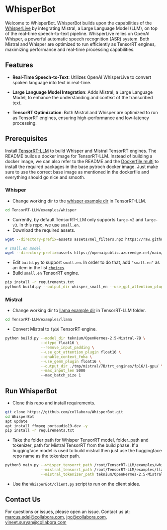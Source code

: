 # WhisperBot
Welcome to WhisperBot. WhisperBot builds upon the capabilities of the [WhisperLive]() by integrating Mistral, a Large Language Model (LLM), on top of the real-time speech-to-text pipeline. WhisperLive relies on OpenAI Whisper, a powerful automatic speech recognition (ASR) system. Both Mistral and Whisper are optimized to run efficiently as TensorRT engines, maximizing performance and real-time processing capabilities.

## Features
- **Real-Time Speech-to-Text**: Utilizes OpenAI WhisperLive to convert spoken language into text in real-time.

- **Large Language Model Integration**: Adds Mistral, a Large Language Model, to enhance the understanding and context of the transcribed text.

- **TensorRT Optimization**: Both Mistral and Whisper are optimized to run as TensorRT engines, ensuring high-performance and low-latency processing.

## Prerequisites
Install [TensorRT-LLM](https://github.com/NVIDIA/TensorRT-LLM/blob/main/docs/source/installation.md) to build Whisper and Mistral TensorRT engines. The README builds a docker image for TensorRT-LLM. 
Instead of building a docker image, we can also refer to the README and the [Dockerfile.multi](https://github.com/NVIDIA/TensorRT-LLM/blob/main/docker/Dockerfile.multi) to install the required packages in the base pytroch docker image. Just make sure to use the correct base image as mentioned in the dockerfile and everything should go nice and smooth.

### Whisper
- Change working dir to the [whisper example dir](https://github.com/NVIDIA/TensorRT-LLM/tree/main/examples/whisper) in TensorRT-LLM.
```bash
cd TensorRT-LLM/examples/whisper
``` 
- Currently, by default TensorRT-LLM only supports `large-v2` and `large-v3`. In this repo, we use `small.en`.
- Download the required assets.
```bash
wget --directory-prefix=assets assets/mel_filters.npz https://raw.githubusercontent.com/openai/whisper/main/whisper/assets/mel_filters.npz

# small.en model
wget --directory-prefix=assets https://openaipublic.azureedge.net/main/whisper/models/f953ad0fd29cacd07d5a9eda5624af0f6bcf2258be67c92b79389873d91e0872/small.en.pt
```
- Edit `build.py` to support `small.en`. In order to do that, add `"small.en"` as an item in the list [`choices`](https://github.com/NVIDIA/TensorRT-LLM/blob/a75618df24e97ecf92b8899ca3c229c4b8097dda/examples/whisper/build.py#L58).
- Build `small.en` TensorRT engine.
```bash
pip install -r requirements.txt
python3 build.py --output_dir whisper_small_en --use_gpt_attention_plugin --use_gemm_plugin --use_layernorm_plugin  --use_bert_attention_plugin
```

### Mistral
- Change working dir to [llama example dir](https://github.com/NVIDIA/TensorRT-LLM/tree/main/examples/llama) in TensorRT-LLM folder.
```bash
cd TensorRT-LLM/examples/llama
```
- Convert Mistral to `fp16` TensorRT engine.
```bash
python build.py --model_dir teknium/OpenHermes-2.5-Mistral-7B \
                --dtype float16 \
                --remove_input_padding \
                --use_gpt_attention_plugin float16 \
                --enable_context_fmha \
                --use_gemm_plugin float16 \
                --output_dir ./tmp/mistral/7B/trt_engines/fp16/1-gpu/ \
                --max_input_len 5000
                --max_batch_size 1
```

## Run WhisperBot
- Clone this repo and install requirements.
```bash
git clone https://github.com/collabora/WhisperBot.git
cd WhisperBot
apt update
apt install ffmpeg portaudio19-dev -y
pip install -r requirements.txt
```

- Take the folder path for Whisper TensorRT model, folder_path and tokenizer_path for Mistral TensorRT from the build phase. If a huggingface model is used to build mistral then just use the huggingface repo name as the tokenizer path.
```bash
python3 main.py --whisper_tensorrt_path /root/TensorRT-LLM/examples/whisper/whisper_small_en \
                --mistral_tensorrt_path /root/TensorRT-LLM/examples/llama/tmp/mistral/7B/trt_engines/fp16/1-gpu/ \
                --mistral_tokenizer_path teknium/OpenHermes-2.5-Mistral-7B
```
- Use the `WhisperBot/client.py` script to run on the client sidee.


## Contact Us
For questions or issues, please open an issue.
Contact us at: marcus.edel@collabora.com, jpc@collabora.com, vineet.suryan@collabora.com